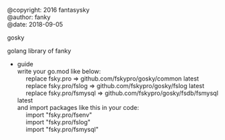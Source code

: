 @copyright: 2016 fantasysky</br>
@author: fanky </br>
@date: 2018-09-05</br>

gosky

golang library of fanky

* guide</br>
write your go.mod like below:</br>
&nbsp;&nbsp;&nbsp;&nbsp; replace fsky.pro => github.com/fskypro/gosky/common latest <br>
&nbsp;&nbsp;&nbsp;&nbsp; replace fsky.pro/fslog => github.com/fskypro/gosky/fslog latest <br>
&nbsp;&nbsp;&nbsp;&nbsp; replace fsky.pro/fsmysql => github.com/fskypro/gosky/fsdb/fsmysql latest <br>
and import packages like this in your code:</br>
&nbsp;&nbsp;&nbsp;&nbsp; import "fsky.pro/fsenv"  <br>
&nbsp;&nbsp;&nbsp;&nbsp; import "fsky.pro/fslog"  <br>
&nbsp;&nbsp;&nbsp;&nbsp; import "fsky.pro/fsmysql"  <br>
